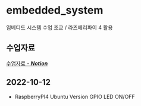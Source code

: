 # embedded_system
임베디드 시스템 수업 조교 / 라즈베리파이 4 활용

## 수업자료
[수업자료 - __*Notion*__](https://charm-aluminum-6c2.notion.site/540057096caa4d939f0cf93f60c323ac)

## 2022-10-12
- RaspberryPI4 Ubuntu Version GPIO LED ON/OFF
